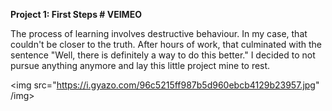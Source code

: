 <b>Project 1: First Steps # VEIMEO</b>

The process of learning involves destructive behaviour. In my case, that couldn't be closer to the truth. After hours of work, that culminated with the sentence "Well, there is definitely a way to do this better." I decided to not pursue anything anymore and lay this
little project mine to rest.

<img src="https://i.gyazo.com/96c5215ff987b5d960ebcb4129b23957.jpg" /img>
